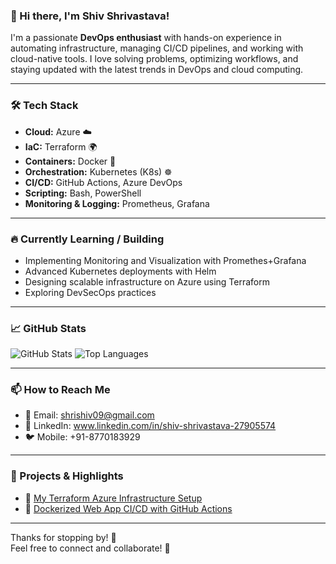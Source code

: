 ### 👋 Hi there, I'm Shiv Shrivastava!

I'm a passionate **DevOps enthusiast** with hands-on experience in automating infrastructure, managing CI/CD pipelines, and working with cloud-native tools. I love solving problems, optimizing workflows, and staying updated with the latest trends in DevOps and cloud computing.

---

### 🛠️ Tech Stack

- **Cloud:** Azure ☁️  
- **IaC:** Terraform 🌍  
- **Containers:** Docker 🐳  
- **Orchestration:** Kubernetes (K8s) ☸️  
- **CI/CD:** GitHub Actions, Azure DevOps  
- **Scripting:** Bash, PowerShell  
- **Monitoring & Logging:** Prometheus, Grafana

---

### 🔥 Currently Learning / Building

- Implementing Monitoring and Visualization with Promethes+Grafana
- Advanced Kubernetes deployments with Helm  
- Designing scalable infrastructure on Azure using Terraform  
- Exploring DevSecOps practices  

---

### 📈 GitHub Stats

![GitHub Stats](https://github-readme-stats.vercel.app/api?username=ShivShrivastava&show_icons=true&theme=tokyonight)
![Top Languages](https://github-readme-stats.vercel.app/api/top-langs/?username=ShivShrivastava&layout=compact&theme=tokyonight)

---

### 📫 How to Reach Me

- 📧 Email: shrishiv09@gmail.com  
- 💼 LinkedIn: www.linkedin.com/in/shiv-shrivastava-27905574
- 🐦 Mobile: +91-8770183929

---


### 🔗 Projects & Highlights

- 🚀 [My Terraform Azure Infrastructure Setup](https://github.com/yourusername/terraform-azure-infra)
- 🐳 [Dockerized Web App CI/CD with GitHub Actions](https://github.com/yourusername/docker-ci-cd)


---


Thanks for stopping by! 🙌  
Feel free to connect and collaborate! 🚀
